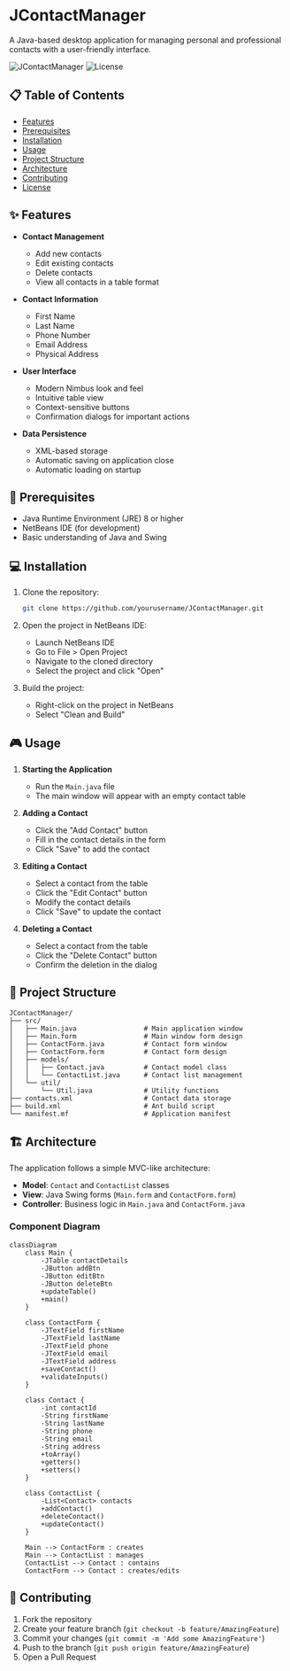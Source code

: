 # JContactManager

A Java-based desktop application for managing personal and professional contacts with a user-friendly interface.

![JContactManager](https://img.shields.io/badge/Java-ED8B00?style=for-the-badge&logo=java&logoColor=white)
![License](https://img.shields.io/badge/License-MIT-blue.svg)

## 📋 Table of Contents
- [Features](#features)
- [Prerequisites](#prerequisites)
- [Installation](#installation)
- [Usage](#usage)
- [Project Structure](#project-structure)
- [Architecture](#architecture)
- [Contributing](#contributing)
- [License](#license)

## ✨ Features

- **Contact Management**
  - Add new contacts
  - Edit existing contacts
  - Delete contacts
  - View all contacts in a table format

- **Contact Information**
  - First Name
  - Last Name
  - Phone Number
  - Email Address
  - Physical Address

- **User Interface**
  - Modern Nimbus look and feel
  - Intuitive table view
  - Context-sensitive buttons
  - Confirmation dialogs for important actions

- **Data Persistence**
  - XML-based storage
  - Automatic saving on application close
  - Automatic loading on startup

## 🚀 Prerequisites

- Java Runtime Environment (JRE) 8 or higher
- NetBeans IDE (for development)
- Basic understanding of Java and Swing

## 💻 Installation

1. Clone the repository:
   ```bash
   git clone https://github.com/yourusername/JContactManager.git
   ```

2. Open the project in NetBeans IDE:
   - Launch NetBeans IDE
   - Go to File > Open Project
   - Navigate to the cloned directory
   - Select the project and click "Open"

3. Build the project:
   - Right-click on the project in NetBeans
   - Select "Clean and Build"

## 🎮 Usage

1. **Starting the Application**
   - Run the `Main.java` file
   - The main window will appear with an empty contact table

2. **Adding a Contact**
   - Click the "Add Contact" button
   - Fill in the contact details in the form
   - Click "Save" to add the contact

3. **Editing a Contact**
   - Select a contact from the table
   - Click the "Edit Contact" button
   - Modify the contact details
   - Click "Save" to update the contact

4. **Deleting a Contact**
   - Select a contact from the table
   - Click the "Delete Contact" button
   - Confirm the deletion in the dialog

## 📁 Project Structure

```
JContactManager/
├── src/
│   ├── Main.java                 # Main application window
│   ├── Main.form                 # Main window form design
│   ├── ContactForm.java          # Contact form window
│   ├── ContactForm.form          # Contact form design
│   ├── models/
│   │   ├── Contact.java          # Contact model class
│   │   └── ContactList.java      # Contact list management
│   └── util/
│       └── Util.java             # Utility functions
├── contacts.xml                  # Contact data storage
├── build.xml                     # Ant build script
└── manifest.mf                   # Application manifest
```

## 🏗️ Architecture

The application follows a simple MVC-like architecture:

- **Model**: `Contact` and `ContactList` classes
- **View**: Java Swing forms (`Main.form` and `ContactForm.form`)
- **Controller**: Business logic in `Main.java` and `ContactForm.java`

### Component Diagram
```mermaid
classDiagram
    class Main {
        -JTable contactDetails
        -JButton addBtn
        -JButton editBtn
        -JButton deleteBtn
        +updateTable()
        +main()
    }
    
    class ContactForm {
        -JTextField firstName
        -JTextField lastName
        -JTextField phone
        -JTextField email
        -JTextField address
        +saveContact()
        +validateInputs()
    }
    
    class Contact {
        -int contactId
        -String firstName
        -String lastName
        -String phone
        -String email
        -String address
        +toArray()
        +getters()
        +setters()
    }
    
    class ContactList {
        -List<Contact> contacts
        +addContact()
        +deleteContact()
        +updateContact()
    }
    
    Main --> ContactForm : creates
    Main --> ContactList : manages
    ContactList --> Contact : contains
    ContactForm --> Contact : creates/edits
```

## 🤝 Contributing

1. Fork the repository
2. Create your feature branch (`git checkout -b feature/AmazingFeature`)
3. Commit your changes (`git commit -m 'Add some AmazingFeature'`)
4. Push to the branch (`git push origin feature/AmazingFeature`)
5. Open a Pull Request


